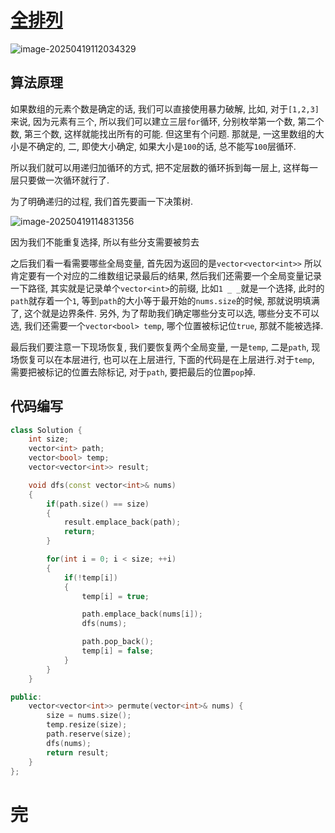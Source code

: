 # [全排列](https://leetcode.cn/problems/permutations/)

![image-20250419112034329](https://md-wind.oss-cn-nanjing.aliyuncs.com/md/20250419112034473.png)

## 算法原理

如果数组的元素个数是确定的话, 我们可以直接使用暴力破解, 比如, 对于`[1,2,3]`来说, 因为元素有三个, 所以我们可以建立三层`for`循环, 分别枚举第一个数, 第二个数, 第三个数, 这样就能找出所有的可能.     但这里有个问题. 那就是, 一这里数组的大小是不确定的, 二, 即使大小确定, 如果大小是`100`的话, 总不能写`100`层循环. 

所以我们就可以用递归加循环的方式, 把不定层数的循环拆到每一层上, 这样每一层只要做一次循环就行了.

为了明确递归的过程, 我们首先要画一下决策树.

![image-20250419114831356](https://md-wind.oss-cn-nanjing.aliyuncs.com/md/20250419114831415.png)

因为我们不能重复选择, 所以有些分支需要被剪去

之后我们看一看需要哪些全局变量, 首先因为返回的是`vector<vector<int>>` 所以肯定要有一个对应的二维数组记录最后的结果, 
然后我们还需要一个全局变量记录一下路径, 其实就是记录单个`vector<int>`的前缀, 比如`1 _ _`就是一个选择, 此时的`path`就存着一个`1`, 等到`path`的大小等于最开始的`nums.size`的时候, 那就说明填满了, 这个就是边界条件.
另外, 为了帮助我们确定哪些分支可以选, 哪些分支不可以选, 我们还需要一个`vector<bool> temp`, 哪个位置被标记位`true`, 那就不能被选择.

最后我们要注意一下现场恢复, 我们要恢复两个全局变量, 一是`temp`, 二是`path`, 现场恢复可以在本层进行, 也可以在上层进行, 下面的代码是在上层进行.对于`temp`, 需要把被标记的位置去除标记, 对于`path`, 要把最后的位置`pop`掉.

## 代码编写

```cpp
class Solution {
    int size;
    vector<int> path;
    vector<bool> temp;
    vector<vector<int>> result;

    void dfs(const vector<int>& nums)
    {
        if(path.size() == size)
        {
            result.emplace_back(path);
            return;
        }

        for(int i = 0; i < size; ++i)
        {
            if(!temp[i])
            {
                temp[i] = true;

                path.emplace_back(nums[i]);
                dfs(nums);

                path.pop_back();
                temp[i] = false;
            }
        }
    }

public:
    vector<vector<int>> permute(vector<int>& nums) {
        size = nums.size();
        temp.resize(size);
        path.reserve(size);
        dfs(nums);
        return result;
    }
};
```

# 完